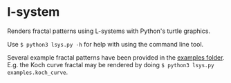 # l-system
Renders fractal patterns using L-systems with Python's turtle graphics.

Use `$ python3 lsys.py -h` for help with using the command line tool.

Several example fractal patterns have been provided in the [examples folder](examples/). E.g. the Koch curve fractal may be rendered by doing `$ python3 lsys.py examples.koch_curve`.
